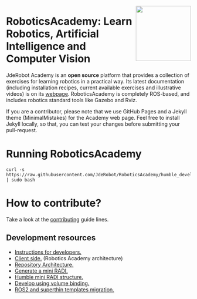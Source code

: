 <a href="https://jderobot.github.io/"><img src="./img/logo.gif" width="150" align="right" /></a>

# RoboticsAcademy: Learn Robotics, Artificial Intelligence and Computer Vision

JdeRobot Academy is an **open source** platform that provides a collection of exercises for learning robotics in a practical way. Its latest documentation (including installation recipes, current available exercises and illustrative videos) is on its <a href="https://jderobot.github.io/RoboticsAcademy">webpage</a>. RoboticsAcademy is completely ROS-based, and includes robotics standard tools like Gazebo and Rviz. 

If you are a contributor, please note that we use GitHub Pages and a Jekyll theme (MinimalMistakes) for the Academy web page. Feel free to install Jekyll locally, so that, you can test your changes before submitting your pull-request.

# Running RoboticsAcademy

```
curl -s https://raw.githubusercontent.com/JdeRobot/RoboticsAcademy/humble_devel/scripts/run_academy.sh | sudo bash
```

# How to contribute?

Take a look at the [contributing](CONTRIBUTING.md) guide lines.

## Development resources

- [Instructions for developers.][]
- [Client side.][] (Robotics Academy architecture)
- [Repository Architecture.][]
- [Generate a mini RADI.][]
- [Humble mini RADI structure.][]
- [Develop using volume binding.][]
- [ROS2 and superthin templates migration.][]

[Instructions for developers.]: ./docs/InstructionsForDevelopers.md
[Client side.]: ./docs/clientside.md
[Repository Architecture.]: ./docs/RepositoryArchitecture.md
[Generate a mini RADI.]: ./docs/generate_a_mini_radi.md
[Humble mini RADI structure.]: ./scripts/mini_RADI/README.md
[Develop using volume binding.]: ./docs/develop_binding_volumes.md
[ROS2 and superthin templates migration.]: ./docs/exercise-status.md
